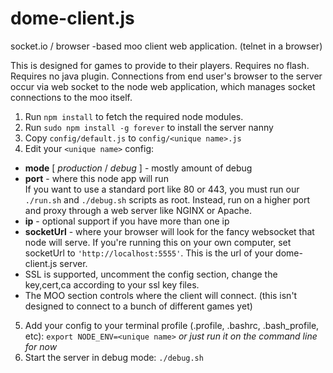 dome-client.js
==============

socket.io / browser -based moo client web application. (telnet in a browser)

This is designed for games to provide to their players. Requires no flash. Requires no java plugin. Connections from end user's browser to the server occur via web socket to the node web application, which manages socket connections to the moo itself.

1. Run `npm install` to fetch the required node modules.
2. Run `sudo npm install -g forever` to install the server nanny
3. Copy `config/default.js` to `config/<unique name>.js`
4. Edit your `<unique name>` config:
  * **mode** [ *production* / *debug* ] - mostly amount of debug
  * **port** - where this node app will run  
    	If you want to use a standard port like 80 or 443, you must run our `./run.sh` and `./debug.sh` scripts as root. Instead, run on a higher port and proxy through a web server like NGINX or Apache.
  * **ip** - optional support if you have more than one ip
  * **socketUrl** - where your browser will look for the fancy websocket that node will serve. If you're running this on your own computer, set socketUrl to `'http://localhost:5555'`. This is the url of your dome-client.js server. 
  * SSL is supported, uncomment the config section, change the key,cert,ca according to your ssl key files.
  * The MOO section controls where the client will connect. (this isn't designed to connect to a bunch of different games yet)
5. Add your config to your terminal profile (.profile, .bashrc, .bash_profile, etc): `export NODE_ENV=<unique name>` *or just run it on the command line for now*
6. Start the server in debug mode: `./debug.sh` 
